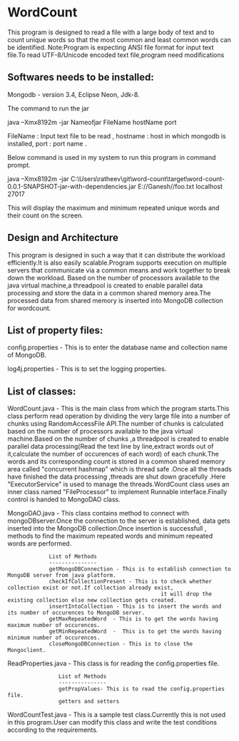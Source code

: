 # WordCount
This program is designed to read a file with a large body of text and to count unique words so that the most common and least 
common words can be identified.
Note:Program is expecting ANSI file format for input text file.To read UTF-8/Unicode encoded text file,program need modifications

Softwares needs to be installed:
--------------------------------
Mongodb - version 3.4,
Eclipse Neon,
Jdk-8.

The command to run the jar

java –Xmx8192m  -jar Nameofjar  FileName  hostName  port

FileName : Input text file to be read ,
hostname : host in which mongodb is installed,
port : port name .

Below command is used in my system to run this program in command prompt.

java –Xmx8192m -jar C:\Users\ratheev\git\word-count\target\word-count-0.0.1-SNAPSHOT-jar-with-dependencies.jar   E://Ganesh//foo.txt   localhost     27017     

This will display the maximum and minimum repeated unique words and their count on the screen.
 
Design and Architecture
------------------------

This program is designed in such a way that it can distribute the workload efficiently.It is also easily scalable.Program supports
execution on multiple servers that communicate via a common means and work together to break down the workload.
Based on the number of processors available to the java virtual machine,a threadpool is created to 
enable parallel data processing and store the data in a common shared memory area.The processed data from shared memory is inserted into MongoDB
collection for wordcount.

List of property files:
----------------------
config.properties - This is to enter the database name and collection name of MongoDB.

log4j.properties -  This is to set the logging properties.

List of classes:
---------------
WordCount.java - This is the main class from which the program starts.This class perform read operation by dividing the very large file 
                 into a number of chunks using RandomAccessFile API.The number of chunks is calculated based on the number of processors available to the java 
                 virtual machine.Based on the number of chunks ,a threadpool is created to 
                 enable parallel data processing(Read the text line by line,extract words out of it,calculate the number of 
                 occurences of each word) of each chunk.The words and its corresponding count is 
                 stored  in a common shared memory area called "concurrent hashmap" which is thread safe .Once all the threads
                 have finished the data processing ,threads are shut down 
                 gracefully .Here "ExecutorService" is used to manage the threads.WordCount
                 class uses an inner class named "FileProcessor" to implement Runnable interface.Finally control is handed to MongoDAO class.
                 
                                 
 MongoDAO.java - This class contains method to connect with mongoDBserver.Once the connection to the server is established, data 
                 gets inserted into the MongoDB collection.Once insertion is successfull , methods to find the maximum 
                 repeated words and minimum repeated words are performed.
                 
                 List of Methods
                 ---------------
                 getMongoDBConnection - This is to establish connection to MongoDB server from java platform.
                 checkIfCollectionPresent - This is to check whether collection exist or not.If collection already exist,
				                                    it will drop the existing collection else new collection gets created.
                 insertIntoCollection - This is to insert the words and its number of occurences to MongoDB server.
                 getMaxRepeatedWord  - This is to get the words having maximum number of occurences.
                 getMinRepeatedWord  -  This is to get the words having minimum number of occurences.
                 closeMongoDBConnection - This is to close the Mongoclient.
                 
ReadProperties.java - This class is for reading the config.properties file.

                    List of Methods
                    ---------------
                    getPropValues- This is to read the config.properties file.
                    getters and setters

WordCountTest.java -  This is a sample test class.Currently this is not used in this program.User can modify this class and write the
                      test conditions according to the requirements.

